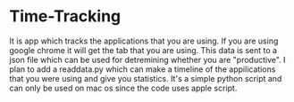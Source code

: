 # Time-Tracking
It is app which tracks the applications that you are using. If you are using google chrome it will get the tab that you are using. This data is sent to a json file which can be used for detremining whether you are "productive". 
I plan to add a readdata.py which can make a timeline of the appilications that you were using and give you statistics.
It's a simple python script and can only be used on mac os since the code uses apple script.
